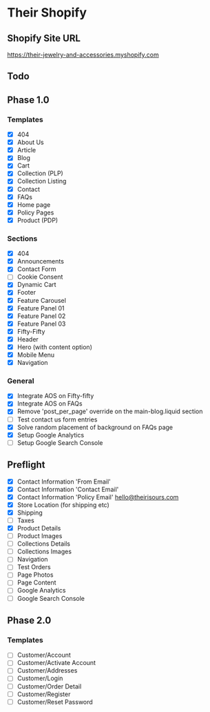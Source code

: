# Their Shopify

## Shopify Site URL
https://their-jewelry-and-accessories.myshopify.com

## Todo
## Phase 1.0
### Templates
- [x] 404
- [x] About Us
- [x] Article
- [x] Blog
- [x] Cart
- [x] Collection (PLP)
- [x] Collection Listing
- [x] Contact
- [x] FAQs
- [x] Home page
- [x] Policy Pages
- [x] Product (PDP)

### Sections
- [x] 404
- [x] Announcements
- [x] Contact Form
- [ ] Cookie Consent
- [x] Dynamic Cart
- [x] Footer
- [x] Feature Carousel
- [x] Feature Panel 01
- [x] Feature Panel 02
- [x] Feature Panel 03
- [x] Fifty-Fifty
- [x] Header
- [x] Hero (with content option)
- [x] Mobile Menu
- [x] Navigation

### General
- [x] Integrate AOS on Fifty-fifty
- [x] Integrate AOS on FAQs
- [x] Remove 'post_per_page' override on the main-blog.liquid section
- [ ] Test contact us form entries
- [x] Solve random placement of background on FAQs page
- [x] Setup Google Analytics
- [ ] Setup Google Search Console

## Preflight
- [x] Contact Information 'From Email'
- [x] Contact Information 'Contact Email'
- [x] Contact Information 'Policy Email' hello@theirisours.com
- [x] Store Location (for shipping etc)
- [x] Shipping
- [ ] Taxes
- [x] Product Details
- [ ] Product Images
- [ ] Collections Details
- [ ] Collections Images
- [ ] Navigation
- [ ] Test Orders
- [ ] Page Photos
- [ ] Page Content
- [ ] Google Analytics
- [ ] Google Search Console

## Phase 2.0
### Templates
- [ ] Customer/Account
- [ ] Customer/Activate Account
- [ ] Customer/Addresses
- [ ] Customer/Login
- [ ] Customer/Order Detail
- [ ] Customer/Register
- [ ] Customer/Reset Password
